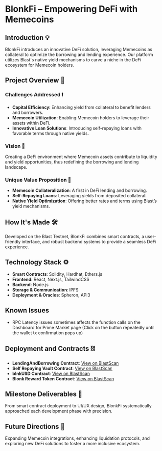# BlonkFi – Empowering DeFi with Memecoins

## Introduction 💡

BlonkFi introduces an innovative DeFi solution, leveraging Memecoins as collateral to optimize the borrowing and lending experience. Our platform utilizes Blast's native yield mechanisms to carve a niche in the DeFi ecosystem for Memecoin holders.

## Project Overview 💬

### Challenges Addressed ❗️

- **Capital Efficiency**: Enhancing yield from collateral to benefit lenders and borrowers.
- **Memecoin Utilization**: Enabling Memecoin holders to leverage their assets within DeFi.
- **Innovative Loan Solutions**: Introducing self-repaying loans with favorable terms through native yields.

### Vision 👀

Creating a DeFi environment where Memecoin assets contribute to liquidity and yield opportunities, thus redefining the borrowing and lending landscape.

### Unique Value Proposition 💯

- **Memecoin Collateralization**: A first in DeFi lending and borrowing.
- **Self-Repaying Loans**: Leveraging yields from deposited collateral.
- **Native Yield Optimization**: Offering better rates and terms using Blast’s yield mechanisms.

## How It's Made 🛠️

Developed on the Blast Testnet, BlonkFi combines smart contracts, a user-friendly interface, and robust backend systems to provide a seamless DeFi experience.

## Technology Stack ⚙️

- **Smart Contracts**: Solidity, Hardhat, Ethers.js
- **Frontend**: React, Next.js, TailwindCSS
- **Backend**: Node.js
- **Storage & Communication**: IPFS
- **Deployment & Oracles**: Spheron, API3

## Known Issues
- RPC Latency issues sometimes affects the function calls on the Dashboard for Prime Market page (Click on the button repeatedly until the wallet tx confirmation pops up)

## Deployment and Contracts ⛓️

- **LendingAndBorrowing Contract**: [View on BlastScan](https://testnet.blastscan.io/address/0xCE11a087Aa960eb33412f40a5E471c72841f9e3F/contract/168587773/code)
- **Self Repaying Vault Contract**: [View on BlastScan](https://testnet.blastscan.io/address/0x7233E1aD537c8Eb269ced137009cE6E89B61daAc/contract/168587773/code)
- **blnkUSD Contract**: [View on BlastScan](https://testnet.blastscan.io/address/0xB7eBc097C605D7C730284A69DFaF681ba235DF65/contract/168587773/code)
- **Blonk Reward Token Contract**: [View on BlastScan](https://testnet.blastscan.io/token/0x0C726a45D0B463a3e4F8c5A1B3aBBCFc3F83991f/contract/code)

## Milestone Deliverables 🚩

From smart contract deployment to UI/UX design, BlonkFi systematically approached each development phase with precision.

## Future Directions 🌟

Expanding Memecoin integrations, enhancing liquidation protocols, and exploring new DeFi solutions to foster a more inclusive ecosystem.
